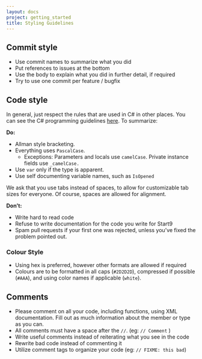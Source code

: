 ```yaml
---
layout: docs
project: getting_started
title: Styling Guidelines
---
```


## Commit style
- Use commit names to summarize what you did
- Put references to issues at the bottom
- Use the body to explain what you did in further detail, if required
- Try to use one commit per feature / bugfix

## Code style 
In general, just respect the rules that are used in C# in other places. You can see the C# programming guidelines [here](https://docs.microsoft.com/en-us/dotnet/csharp/programming-guide/inside-a-program/coding-conventions). To summarize:

**Do:** 
- Allman style bracketing.
- Everything uses `PascalCase`.
	- Exceptions: Parameters and locals use `camelCase`. Private instance fields use `_camelCase.`
- Use `var` only if the type is apparent.
- Use self documenting variable names, such as `IsOpened` <!-- this part may not conform to the docs it’s describing ._. -->

We ask that you use tabs instead of spaces, to allow for customizable tab sizes for everyone. Of course, spaces are allowed for alignment.

**Don’t:** 
- Write hard to read code 
- Refuse to write documentation for the code you write for Start9 
- Spam pull requests if your first one was rejected, unless you’ve fixed the problem pointed out. 

### Colour Style
- Using hex is preferred, however other formats are allowed if required
- Colours are to be formatted in all caps (`#2D2D2D`), compressed if possible (`#AAA`), and using color names if applicable (`white`).

## Comments 
- Please comment on all your code, including functions, using XML documentation. Fill out as much information about the member or type as you can.
- All comments must have a space after the `//`. (eg: `// Comment` )
- Write useful comments instead of reiterating what you see in the code
- Rewrite bad code instead of commenting it
- Utilize comment tags to organize your code (eg: `// FIXME: this bad`)
